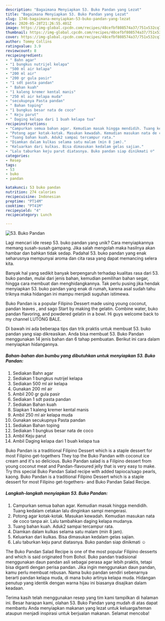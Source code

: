```yaml
---
description: "Bagaimana Menyiapkan 53. Buko Pandan yang Lezat"
title: "Bagaimana Menyiapkan 53. Buko Pandan yang Lezat"
slug: 1746-bagaimana-menyiapkan-53-buko-pandan-yang-lezat
date: 2020-05-28T21:26:55.401Z
image: https://img-global.cpcdn.com/recipes/48cefbf808574a37/751x532cq70/53-buko-pandan-foto-resep-utama.jpg
thumbnail: https://img-global.cpcdn.com/recipes/48cefbf808574a37/751x532cq70/53-buko-pandan-foto-resep-utama.jpg
cover: https://img-global.cpcdn.com/recipes/48cefbf808574a37/751x532cq70/53-buko-pandan-foto-resep-utama.jpg
author: Tommy Collins
ratingvalue: 3.9
reviewcount: 8
recipeingredient:
- " Bahn agar"
- "1 bungkus nutrijel kelapa"
- "500 ml air kelapa"
- "200 ml air"
- "200 gr gula pasir"
- "1 sdt pasta pandan"
- " Bahan kuah"
- "1 kaleng kremer kental manis"
- "250 ml air kelapa muda"
- "secukupnya Pasta pandan"
- " Bahan toping"
- "1 bungkus besar nata de coco"
- " Keju parut"
- " Daging kelapa dari 1 buah kelapa tua"
recipeinstructions:
- "Campurkan semua bahan agar. Kemudian masak hingga mendidih. Tuang kedalam cetakan lalu dinginkan sampi mengerasi."
- "Potong agar kotak-kotak. Masukan kewadah. Kemudian masukan nata de coco tanpa air. Lalu tambahkan daging kelapa mudanya."
- "Tuang bahan kuah. Aduk2 sampai tercampur rata."
- "Diamkan dalam kulkas selama satu malam (min 8 jam)."
- "Keluarkan dari kulkas. Bisa dimasukan kedalam gelas sajian."
- "Lalu taburkan keju parut diatasnya. Buko pandan siap dinikmati ☺️"
categories:
- Resep
tags:
- 53
- buko
- pandan

katakunci: 53 buko pandan 
nutrition: 274 calories
recipecuisine: Indonesian
preptime: "PT14M"
cooktime: "PT41M"
recipeyield: "4"
recipecategory: Lunch

---
```



![53. Buko Pandan](https://img-global.cpcdn.com/recipes/48cefbf808574a37/751x532cq70/53-buko-pandan-foto-resep-utama.jpg)

Lagi mencari ide resep 53. buko pandan yang unik? Cara menyiapkannya memang susah-susah gampang. Jika salah mengolah maka hasilnya akan hambar dan bahkan tidak sedap. Padahal 53. buko pandan yang enak seharusnya mempunyai aroma dan cita rasa yang dapat memancing selera kita.

Banyak hal yang sedikit banyak berpengaruh terhadap kualitas rasa dari 53. buko pandan, mulai dari jenis bahan, kemudian pemilihan bahan segar, hingga cara membuat dan menghidangkannya. Tak perlu pusing jika hendak menyiapkan 53. buko pandan yang enak di rumah, karena asal sudah tahu triknya maka hidangan ini mampu menjadi suguhan istimewa.

Buko Pandan is a popular Filipino Dessert made using young coconut, pandan leaves , and sago Start by making the gelatin. Combine water, buko pandan flavoring, and powdered gelatin in a bowl. Hi guys welcome back to my channel LUTONG BALE.


Di bawah ini ada beberapa tips dan trik praktis untuk membuat 53. buko pandan yang siap dikreasikan. Anda bisa membuat 53. Buko Pandan menggunakan 14 jenis bahan dan 6 tahap pembuatan. Berikut ini cara dalam menyiapkan hidangannya.

<!--inarticleads1-->

##### Bahan-bahan dan bumbu yang dibutuhkan untuk menyiapkan 53. Buko Pandan:

1. Sediakan  Bahn agar
1. Sediakan 1 bungkus nutrijel kelapa
1. Sediakan 500 ml air kelapa
1. Gunakan 200 ml air
1. Ambil 200 gr gula pasir
1. Sediakan 1 sdt pasta pandan
1. Sediakan  Bahan kuah
1. Siapkan 1 kaleng kremer kental manis
1. Ambil 250 ml air kelapa muda
1. Gunakan secukupnya Pasta pandan
1. Sediakan  Bahan toping
1. Sediakan 1 bungkus besar nata de coco
1. Ambil  Keju parut
1. Ambil  Daging kelapa dari 1 buah kelapa tua


Buko Pandan is a traditional Filipino Dessert which is a staple dessert for most Filipino get-togethers They top the Buko Pandan with coconut ice cream and it&#39;s so delicious. Buko Pandan salad is a Filipino dessert from young coconut meat and Pandan-flavoured jelly that is very easy to make. Try this special Buko Pandan Salad recipe with added tapioca/sago pearls, kaong. Buko Pandan is a traditional Filipino Dessert which is a staple dessert for most Filipino get-togethers- and Buko Pandan Salad Recipe. 

<!--inarticleads2-->

##### Langkah-langkah menyiapkan 53. Buko Pandan:

1. Campurkan semua bahan agar. Kemudian masak hingga mendidih. Tuang kedalam cetakan lalu dinginkan sampi mengerasi.
1. Potong agar kotak-kotak. Masukan kewadah. Kemudian masukan nata de coco tanpa air. Lalu tambahkan daging kelapa mudanya.
1. Tuang bahan kuah. Aduk2 sampai tercampur rata.
1. Diamkan dalam kulkas selama satu malam (min 8 jam).
1. Keluarkan dari kulkas. Bisa dimasukan kedalam gelas sajian.
1. Lalu taburkan keju parut diatasnya. Buko pandan siap dinikmati ☺️


The Buko Pandan Salad Recipe is one of the most popular Filipino desserts and which is said originated from Bohol. Buko pandan tradisional menggunakan daun pandan asli sebagai perasa agar lebih praktis, tetapi bisa diganti dengan perisa pandan. Jika ingin menggunakan daun pandan, kamu perlu membuat rebusan. Nama buko pandan sendiri sebenarnya berarti pandan kelapa muda, di mana buko artinya kelapa muda. Hidangan penutup yang identik dengan warna hijau ini biasanya disajikan dalam keadaan. 

Terima kasih telah menggunakan resep yang tim kami tampilkan di halaman ini. Besar harapan kami, olahan 53. Buko Pandan yang mudah di atas dapat membantu Anda menyiapkan makanan yang lezat untuk keluarga/teman ataupun menjadi inspirasi untuk berjualan makanan. Selamat mencoba!
